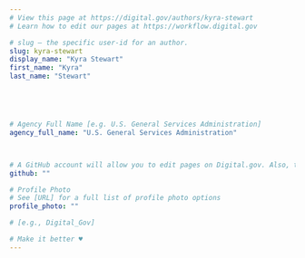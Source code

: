 ```yaml
---
# View this page at https://digital.gov/authors/kyra-stewart
# Learn how to edit our pages at https://workflow.digital.gov

# slug — the specific user-id for an author.
slug: kyra-stewart
display_name: "Kyra Stewart"
first_name: "Kyra"
last_name: "Stewart"





# Agency Full Name [e.g. U.S. General Services Administration]
agency_full_name: "U.S. General Services Administration"



# A GitHub account will allow you to edit pages on Digital.gov. Also, the image used in your GitHub account can be used to populate your digital.gov profile photo. Learn more about getting a Github account at [URL]
github: ""

# Profile Photo
# See [URL] for a full list of profile photo options
profile_photo: ""

# [e.g., Digital_Gov]

# Make it better ♥
---
```

